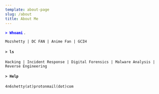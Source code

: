 ```yaml
---
template: about-page
slug: /about
title: About Me
---
```

<span style="color:blue"> **`> Whoami`** </span>.

`Mozshetty | DC FAN | Anime Fan | GCIH`

#### `> ls`

`Hacking | Incident Response | Digital Forensics | Malware Analysis | Reverse Engineering`

#### `> Help`

`4n6shetty(at)protonmail(dot)com`